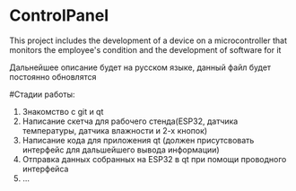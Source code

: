 # ControlPanel
This project includes the development of a device on a microcontroller that monitors the employee's condition and the development of software for it

Дальнейшее описание будет на русском языке, данный файл будет постоянно обновлятся 

#Стадии работы:
1. Знакомство с git и qt
2. Написание скетча для рабочего стенда(ESP32, датчика температуры, датчика влажности и 2-х кнопок)
3. Написание кода для приложения qt (должен присутсвовать интерфейс для дальшейшего вывода информации)
4. Отправка данных собранных на ESP32 в qt при помощи проводного интерфейса
5. ...
